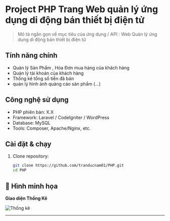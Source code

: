 # Project PHP Trang Web quản lý ứng dụng di động bán thiết bị điện tử


> Mô tả ngắn gọn về mục tiêu của ứng dụng / API : Web Quản lý ứng dụng di động bán thiết bị điện tử 

##  Tính năng chính
- Quản lý Sản Phẩm , Hóa Đơn mua hàng của khách hàng
- Quản lý tài khoản của khách hàng
- Thống kê tổng số tiền đã bán
- quản lý hình ảnh quảng cáo sản phẩm
(...)

##  Công nghệ sử dụng
- PHP phiên bản: X.X
- Framework: Laravel / CodeIgniter / WordPress
- Database: MySQL
- Tools: Composer, Apache/Nginx, etc.

##  Cài đặt & chạy
1. Clone repository:
   ```bash
   git clone https://github.com/tranducnam01/PHP.git
   cd PHP
   ``` 

## 📸 Hình minh họa

**Giao diện Thống Kê**  

![Thống kê](https://github.com/user-attachments/assets/c8198484-44df-42af-93a5-9b73cdffea93)

---




